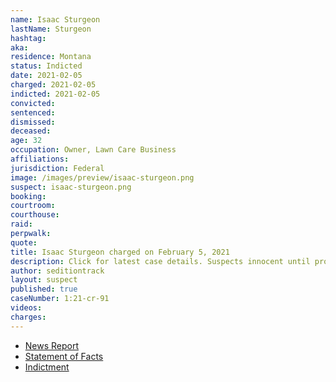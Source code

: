 ```yaml
---
name: Isaac Sturgeon
lastName: Sturgeon
hashtag:
aka:
residence: Montana
status: Indicted
date: 2021-02-05
charged: 2021-02-05
indicted: 2021-02-05
convicted: 
sentenced: 
dismissed: 
deceased:
age: 32
occupation: Owner, Lawn Care Business
affiliations:
jurisdiction: Federal
image: /images/preview/isaac-sturgeon.png
suspect: isaac-sturgeon.png
booking:
courtroom:
courthouse:
raid:
perpwalk:
quote:
title: Isaac Sturgeon charged on February 5, 2021
description: Click for latest case details. Suspects innocent until proven guilty.
author: seditiontrack
layout: suspect
published: true
caseNumber: 1:21-cr-91
videos:
charges:
---
```

- [News Report](https://bbcbreakingnews.com/capitol-rioter-isaac-sturgeon-is-arrested-by-fbi-at-jfk-after-being-deported-from-kenya/)
- [Statement of Facts](https://extremism.gwu.edu/sites/g/files/zaxdzs2191/f/Isaac%20Steve%20Sturgeon%20Affidavit%20in%20Support%20of%20Removal.pdf)
- [Indictment](https://www.justice.gov/usao-dc/case-multi-defendant/file/1377921/download)

